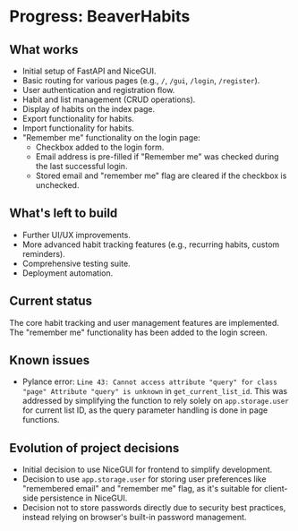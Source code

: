 # Progress: BeaverHabits

## What works

-   Initial setup of FastAPI and NiceGUI.
-   Basic routing for various pages (e.g., `/`, `/gui`, `/login`, `/register`).
-   User authentication and registration flow.
-   Habit and list management (CRUD operations).
-   Display of habits on the index page.
-   Export functionality for habits.
-   Import functionality for habits.
-   "Remember me" functionality on the login page:
    -   Checkbox added to the login form.
    -   Email address is pre-filled if "Remember me" was checked during the last successful login.
    -   Stored email and "remember me" flag are cleared if the checkbox is unchecked.

## What's left to build

-   Further UI/UX improvements.
-   More advanced habit tracking features (e.g., recurring habits, custom reminders).
-   Comprehensive testing suite.
-   Deployment automation.

## Current status

The core habit tracking and user management features are implemented. The "remember me" functionality has been added to the login screen.

## Known issues

-   Pylance error: `Line 43: Cannot access attribute "query" for class "page" Attribute "query" is unknown` in `get_current_list_id`. This was addressed by simplifying the function to rely solely on `app.storage.user` for current list ID, as the query parameter handling is done in page functions.

## Evolution of project decisions

-   Initial decision to use NiceGUI for frontend to simplify development.
-   Decision to use `app.storage.user` for storing user preferences like "remembered email" and "remember me" flag, as it's suitable for client-side persistence in NiceGUI.
-   Decision not to store passwords directly due to security best practices, instead relying on browser's built-in password management.

